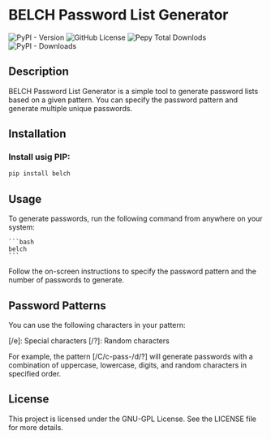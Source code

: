 # BELCH Password List Generator

![PyPI - Version](https://img.shields.io/pypi/v/belch) ![GitHub License](https://img.shields.io/github/license/croketillo/belch) 
![Pepy Total Downlods](https://img.shields.io/pepy/dt/bech) ![PyPI - Downloads](https://img.shields.io/pypi/dm/bech) 

## Description
BELCH Password List Generator is a simple tool to generate password lists based on a given pattern. You can specify the password pattern and generate multiple unique passwords.

## Installation

### Install usig PIP:

   ```bash
   pip install belch 
   ```


## Usage
To generate passwords, run the following command from anywhere on your system:

    ```bash
    belch
    ```
Follow the on-screen instructions to specify the password pattern and the number of passwords to generate.

## Password Patterns
You can use the following characters in your pattern:

[/d]: Digit
[/c]: Lowercase
[/C]: Uppercase
[/e]: Special characters
[/?]: Random characters

For example, the pattern [/C/c-pass-/d/?] will generate passwords with a combination of uppercase, lowercase, digits, and random characters in specified order.

## License
This project is licensed under the GNU-GPL License. See the LICENSE file for more details.